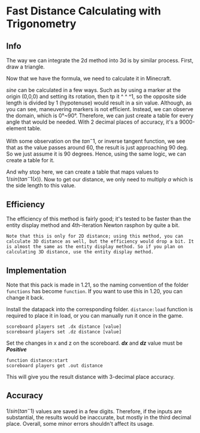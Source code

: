 Fast Distance Calculating with Trigonometry
====================
## Info
The way we can integrate the 2d method into 3d is by similar process. First, draw a triangle.

Now that we have the formula, we need to calculate it in Minecraft.

$sine$ can be calculated in a few ways. Such as by using a marker at the origin (0,0,0) and setting its rotation, then tp it ^ ^ ^1, so the opposite side length is divided by 1 (hypotenuse)
would result in a sin value. Although, as you can see, maneuvering markers is not efficient. Instead, we can observe the domain, which is 0°~90°. Therefore, we can just create a table for every angle that would be needed. With 2 decimal places of accuracy, it's a 9000-element table.

With some observation on the $tan^-1$, or inverse tangent function, we see that as the value passes around 60, the result is just approaching 90 deg. So we just assume it is 90 degrees.
Hence, using the same logic, we can create a table for it.

And why stop here, we can create a table that maps values to $1/sin(tan^-1(x))$. Now to get our distance, we only need to multiply $a$ which is the side length to this value.

## Efficiency

The efficiency of this method is fairly good; it's tested to be faster than the entity display method and 4th-iteration Newton rasphon by quite a bit.

`Note that this is only for 2D distance; using this method, you can calculate 3D distance as well, but the efficiency would drop a bit. It is almost the same as the entity display method.
So if you plan on calculating 3D distance, use the entity display method. `

## Implementation
Note that this pack is made in 1.21, so the naming convention of the folder `functions` has become `function`. If you want to use this in 1.20, you can change it back.

Install the datapack into the corresponding folder.
`distance:load` function is required to place it in load, or you can manually run it once in the game.
```
scoreboard players set .dx distance [value]
scoreboard players set .dz distance [value]
```
Set the changes in x and z on the scoreboard.
***dx*** and ***dz*** value must be ***Positive***
```
function distance:start
scoreboard players get .out distance
```
This will give you the result distance with 3-decimal place accuracy.

## Accuracy
$1/sin(tan^-1)$ values are saved in a few digits. Therefore, if the inputs are substantial, the results would be inaccurate, but mostly in the third decimal place.
Overall, some minor errors shouldn't affect its usage.
